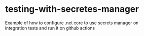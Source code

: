 # testing-with-secretes-manager
Example of how to configure .net core to use secrets manager on integration tests and run it on github actions
